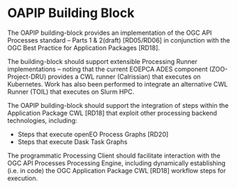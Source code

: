 # OAPIP Building Block

The OAPIP building-block provides an implementation of the OGC API Processes standard – Parts 1 & 2(draft) [RD05/RD06] in conjunction with the OGC Best Practice for Application Packages [RD18].

The building-block should support extensible Processing Runner implementations – noting that the current EOEPCA ADES component (ZOO-Project-DRU) provides a CWL runner (Calrissian) that executes on Kubernetes. Work has also been performed to integrate an alternative CWL Runner (TOIL) that executes on Slurm HPC.

The OAPIP building-block should support the integration of steps within the Application Package CWL [RD18] that exploit other processing backend technologies, including:

*	Steps that execute openEO Process Graphs [RD20]
*	Steps that execute Dask Task Graphs

The programmatic Processing Client should facilitate interaction with the OGC API Processes Processing Engine, including dynamically establishing (i.e. in code) the OGC Application Package CWL [RD18] workflow steps for execution.
